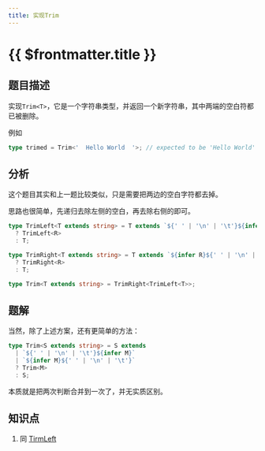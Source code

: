 ```yaml
---
title: 实现Trim
---
```


# {{ $frontmatter.title }}

## 题目描述

实现`Trim<T>`，它是一个字符串类型，并返回一个新字符串，其中两端的空白符都已被删除。

例如

```ts
type trimed = Trim<'  Hello World  '>; // expected to be 'Hello World'
```

## 分析

这个题目其实和上一题比较类似，只是需要把两边的空白字符都去掉。

思路也很简单，先递归去除左侧的空白，再去除右侧的即可。

```ts
type TrimLeft<T extends string> = T extends `${' ' | '\n' | '\t'}${infer R}`
  ? TrimLeft<R>
  : T;

type TrimRight<T extends string> = T extends `${infer R}${' ' | '\n' | '\t'}`
  ? TrimRight<R>
  : T;

type Trim<T extends string> = TrimRight<TrimLeft<T>>;
```

## 题解

当然，除了上述方案，还有更简单的方法：

```ts
type Trim<S extends string> = S extends
  | `${' ' | '\n' | '\t'}${infer M}`
  | `${infer M}${' ' | '\n' | '\t'}`
  ? Trim<M>
  : S;
```

本质就是把两次判断合并到一次了，并无实质区别。

## 知识点

1. 同 [TirmLeft](/medium/实现TrimLeft.md)